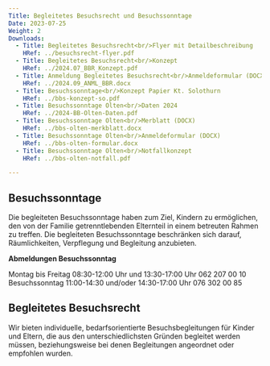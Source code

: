 ```yaml
---
Title: Begleitetes Besuchsrecht und Besuchssonntage
Date: 2023-07-25
Weight: 2
Downloads:
  - Title: Begleitetes Besuchsrecht<br/>Flyer mit Detailbeschreibung
    HRef: ../besuchsrecht-flyer.pdf 
  - Title: Begleitetes Besuchsrecht<br/>Konzept
    HRef: ../2024.07_BBR_Konzept.pdf
  - Title: Anmeldung Begleitetes Besuchsrecht<br/>Anmeldeformular (DOCX)
    HRef: ../2024.09_ANML_BBR.docx
  - Title: Besuchssonntage<br/>Konzept Papier Kt. Solothurn
    HRef: ../bbs-konzept-so.pdf
  - Title: Besuchssonntage Olten<br/>Daten 2024
    HRef: ../2024-BB-Olten-Daten.pdf    
  - Title: Besuchssonntage Olten<br/>Merblatt (DOCX)
    HRef: ../bbs-olten-merkblatt.docx
  - Title: Besuchssonntage Olten<br/>Anmeldeformular (DOCX)
    HRef: ../bbs-olten-formular.docx
  - Title: Besuchssonntage Olten<br/>Notfallkonzept
    HRef: ../bbs-olten-notfall.pdf

---
```


## Besuchssonntage

Die begleiteten Besuchssonntage haben zum Ziel, Kindern zu ermöglichen, den von der Familie getrenntlebenden Elternteil in einem betreuten Rahmen zu treffen. Die begleiteten Besuchssonntage beschränken sich darauf, Räumlichkeiten, Verpflegung und Begleitung anzubieten.

**Abmeldungen Besuchssonntag**

Montag bis Freitag 08:30-12:00 Uhr und 13:30-17:00 Uhr 062 207 00 10
Besuchssonntag 11:00-14:30 und/oder 14:30-17:00 Uhr 076 302 00 85


## Begleitetes Besuchsrecht

Wir bieten individuelle, bedarfsorientierte Besuchsbegleitungen für Kinder
und Eltern, die aus den unterschiedlichsten Gründen begleitet werden
müssen, beziehungsweise bei denen Begleitungen angeordnet oder
empfohlen wurden.

